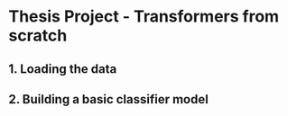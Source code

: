 # Thesis Project - Transformers from scratch

## 1. Loading the data

## 2. Building a basic classifier model 